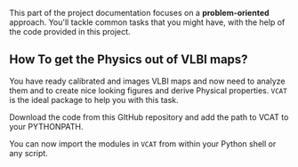This part of the project documentation focuses on a
**problem-oriented** approach. You'll tackle common
tasks that you might have, with the help of the code
provided in this project.

## How To get the Physics out of VLBI maps?

You have ready calibrated and images VLBI maps and now need to analyze them
 and to create nice looking figures and derive Physical properties. 
 `VCAT` is the ideal package to help you with this task.

Download the code from this GItHub repository and add the path to VCAT to your
PYTHONPATH.

You can now import the modules in `VCAT` from within your Python shell or any
 script.

